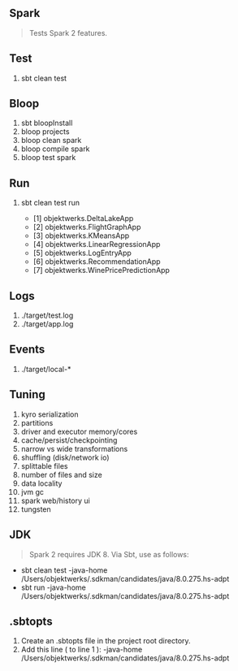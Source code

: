 Spark
-----
>Tests Spark 2 features.

Test
----
1. sbt clean test

Bloop
-----
1. sbt bloopInstall
2. bloop projects
3. bloop clean spark
4. bloop compile spark
5. bloop test spark

Run
---
1. sbt clean test run

    * [1] objektwerks.DeltaLakeApp
    * [2] objektwerks.FlightGraphApp
    * [3] objektwerks.KMeansApp
    * [4] objektwerks.LinearRegressionApp
    * [5] objektwerks.LogEntryApp
    * [6] objektwerks.RecommendationApp
    * [7] objektwerks.WinePricePredictionApp
 
Logs
----
1. ./target/test.log
2. ./target/app.log

Events
------
1. ./target/local-*

Tuning
------
1. kyro serialization
2. partitions
3. driver and executor memory/cores
4. cache/persist/checkpointing
5. narrow vs wide transformations
6. shuffling (disk/network io)
7. splittable files
8. number of files and size
9. data locality
10. jvm gc
11. spark web/history ui
12. tungsten

JDK
---
>Spark 2 requires JDK 8. Via Sbt, use as follows:

* sbt clean test -java-home /Users/objektwerks/.sdkman/candidates/java/8.0.275.hs-adpt
* sbt run -java-home /Users/objektwerks/.sdkman/candidates/java/8.0.275.hs-adpt
 
.sbtopts
--------
1. Create an .sbtopts file in the project root directory.
2. Add this line ( to line 1 ): -java-home /Users/objektwerks/.sdkman/candidates/java/8.0.275.hs-adpt
